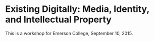 # Existing Digitally: Media, Identity, and Intellectual Property

This is a workshop for Emerson College, September 10, 2015.
